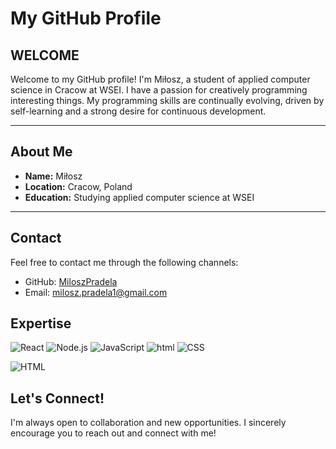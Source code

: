 # My GitHub Profile

## WELCOME
Welcome to my GitHub profile! I'm Miłosz, a student of applied computer science in Cracow at WSEI. I have a passion for creatively programming interesting things. My programming skills are continually evolving, driven by self-learning and a strong desire for continuous development.

---

## About Me
- **Name:** Miłosz
- **Location:** Cracow, Poland
- **Education:** Studying applied computer science at WSEI

---

## Contact
Feel free to contact me through the following channels:
- GitHub: [MiloszPradela](https://github.com/MiloszPradela)
- Email: milosz.pradela1@gmail.com

## Expertise
![React](https://img.shields.io/badge/react%20-%2320232a.svg?&style=for-the-badge&logo=react&logoColor=%2361DAFB)
![Node.js](https://img.shields.io/badge/node.js%20-%2343853D.svg?&style=for-the-badge&logo=node.js&logoColor=white)
![JavaScript](https://img.shields.io/badge/javascript%20-%FFFFFF.svg?&style=for-the-badge&logo=javascript&logoColor=%FFFF00)
![html](https://img.shields.io/badge/html%20-%2320232a.svg?&style=for-the-badge&logo=html&logoColor=%FFFF00)
![CSS](https://img.shields.io/badge/css%20-%2320232a.svg?&style=for-the-badge&logo=css&logoColor=%FFFF00)

![HTML](https://img.shields.io/badge/HTML-grey?style=for-the-badge&logo=html)



## Let's Connect!
I'm always open to collaboration and new opportunities. I sincerely encourage you to reach out and connect with me!
